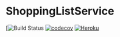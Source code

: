 # ShoppingListService
[![Build Status](https://travis-ci.org/MrBarrymore/ShoppingListService.svg?branch=master)
[![codecov](https://codecov.io/gh/MrBarrymore/shoppinglistservice/branch/master/graph/badge.svg)](https://codecov.io/gh/MrBarrymore/shoppinglistservice)
[![Heroku](http://heroku-badge.herokuapp.com/?app=shoppinglistservice)](https://shoppinglistservice.herokuapp.com)
